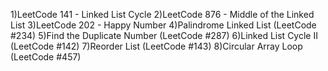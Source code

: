 1)LeetCode 141 - Linked List Cycle 
2)LeetCode 876 - Middle of the Linked List 
3)LeetCode 202 - Happy Number
4)Palindrome Linked List (LeetCode #234)
5)Find the Duplicate Number (LeetCode #287)
6)Linked List Cycle II (LeetCode #142)
7)Reorder List (LeetCode #143)
8)Circular Array Loop (LeetCode #457)
